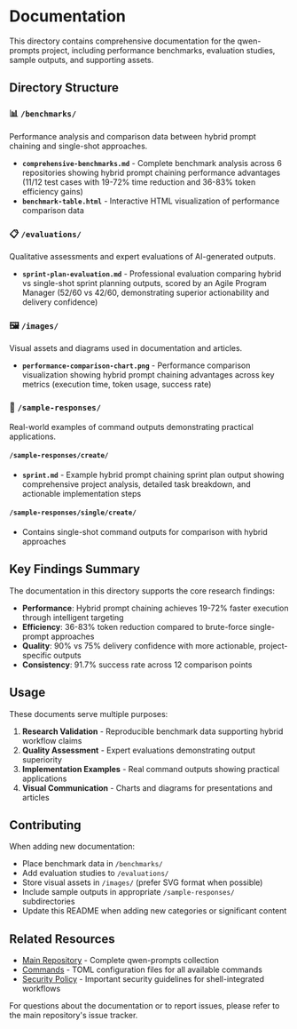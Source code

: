 # Documentation

This directory contains comprehensive documentation for the qwen-prompts project, including performance benchmarks, evaluation studies, sample outputs, and supporting assets.

## Directory Structure

### 📊 `/benchmarks/`
Performance analysis and comparison data between hybrid prompt chaining and single-shot approaches.

- **`comprehensive-benchmarks.md`** - Complete benchmark analysis across 6 repositories showing hybrid prompt chaining performance advantages (11/12 test cases with 19-72% time reduction and 36-83% token efficiency gains)
- **`benchmark-table.html`** - Interactive HTML visualization of performance comparison data

### 📋 `/evaluations/`
Qualitative assessments and expert evaluations of AI-generated outputs.

- **`sprint-plan-evaluation.md`** - Professional evaluation comparing hybrid vs single-shot sprint planning outputs, scored by an Agile Program Manager (52/60 vs 42/60, demonstrating superior actionability and delivery confidence)

### 🖼️ `/images/`
Visual assets and diagrams used in documentation and articles.

- **`performance-comparison-chart.png`** - Performance comparison visualization showing hybrid prompt chaining advantages across key metrics (execution time, token usage, success rate)

### 📝 `/sample-responses/`
Real-world examples of command outputs demonstrating practical applications.

#### `/sample-responses/create/`
- **`sprint.md`** - Example hybrid prompt chaining sprint plan output showing comprehensive project analysis, detailed task breakdown, and actionable implementation steps

#### `/sample-responses/single/create/`
- Contains single-shot command outputs for comparison with hybrid approaches

## Key Findings Summary

The documentation in this directory supports the core research findings:

- **Performance**: Hybrid prompt chaining achieves 19-72% faster execution through intelligent targeting
- **Efficiency**: 36-83% token reduction compared to brute-force single-prompt approaches  
- **Quality**: 90% vs 75% delivery confidence with more actionable, project-specific outputs
- **Consistency**: 91.7% success rate across 12 comparison points

## Usage

These documents serve multiple purposes:

1. **Research Validation** - Reproducible benchmark data supporting hybrid workflow claims
2. **Quality Assessment** - Expert evaluations demonstrating output superiority
3. **Implementation Examples** - Real command outputs showing practical applications
4. **Visual Communication** - Charts and diagrams for presentations and articles

## Contributing

When adding new documentation:

- Place benchmark data in `/benchmarks/`
- Add evaluation studies to `/evaluations/`
- Store visual assets in `/images/` (prefer SVG format when possible)
- Include sample outputs in appropriate `/sample-responses/` subdirectories
- Update this README when adding new categories or significant content

## Related Resources

- [Main Repository](https://github.com/samestrin/qwen-prompts) - Complete qwen-prompts collection
- [Commands](../commands/) - TOML configuration files for all available commands
- [Security Policy](../SECURITY.md) - Important security guidelines for shell-integrated workflows

For questions about the documentation or to report issues, please refer to the main repository's issue tracker.